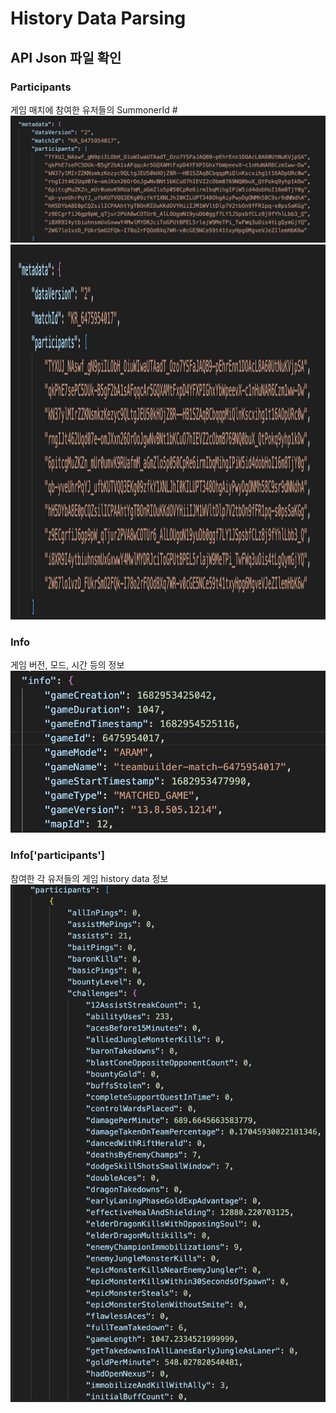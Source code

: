 # History Data Parsing
## API Json 파일 확인
### Participants
게임 매치에 참여한 유저들의 SummonerId 
#![](../Images/json_participants.png)
<img src="../Images/json_participants.png" alt="이미지" width="800" height="600">

### Info
게임 버전, 모드, 시간 등의 정보
![](../Images/json_info.png)

### Info['participants']
참여한 각 유저들의 게임 history data 정보
![](../Images/json_history.png)
